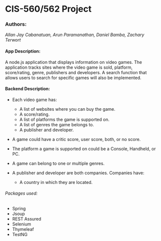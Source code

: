 # CIS-560/562 Project
### Authors:
*Allan Jay Cabanatuan, Arun Paramanathan, Daniel Bamba, Zachary Terwort*
#### App Description:
A node.js application that displays information on video games. The application tracks sites where the video game is sold, platform, score/rating, genre, publishers and developers. A search function that allows users to search for specific games will also be implemented.

#### Backend Description:
 * Each video game has:
    * A list of websites where you can buy the game.
    * A score/rating.
    * A list of platforms the game is supported on.
    * A list of genres the game belongs to.
    * A publisher and developer.

* A game could have a critic score, user score, both, or no score.
* The platform a game is supported on could be a Console, Handheld, or PC.
* A game can belong to one or multiple genres.
* A publisher and developer are both companies. Companies have:
    * A country in which they are located.

###### Packages used:
* Spring
* Jsoup
* REST Assured
* Selenium
* Thymeleaf
* TestNG
